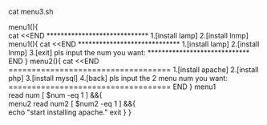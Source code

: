 
cat menu3.sh 

menu1(){                    
cat <<END
    *****************************
    1.[install lamp]
    2.[install lnmp]
menu1(){
cat <<END
    *****************************
    1.[install lamp]
    2.[install lnmp]
    3.[exit]
    pls input the num you want:
    *****************************
END
}
menu2(){
cat <<END
    ===================================
    1.[install apache]
    2.[install php]
    3.[install mysql]
    4.[back]
    pls input the 2 menu num you want:
    ===================================
END
}
menu1         
read num
[ $num -eq 1 ] &&{    
  menu2
  read num2
  [ $num2 -eq 1 ] &&{      
  echo "start installing apache."
  exit
  }
}
